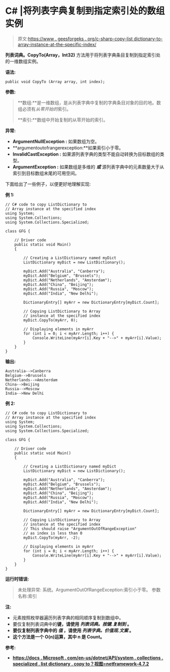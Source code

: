 # C# |将列表字典复制到指定索引处的数组实例

> 原文:[https://www . geesforgeks . org/c-sharp-copy-list dictionary-to-array-instance-at-the-specific-index/](https://www.geeksforgeeks.org/c-sharp-copy-listdictionary-to-array-instance-at-the-specified-index/)

**列表词典。CopyTo(Array，Int32)** 方法用于将列表字典条目复制到指定索引处的一维数组实例。

**语法:**

```
public void CopyTo (Array array, int index);

```

**参数:**

> **数组:**是一维数组，是从列表字典中复制的字典条目对象的目的地。数组必须有*从零开始的*索引。
> 
> **索引:**数组中开始复制的从零开始的索引。

**异常:**

*   **ArgumentNullException :** 如果数组为空。
*   **argumentoutofrangerexception:**如果索引小于零。
*   **InvalidCastException :** 如果源列表字典的类型不能自动转换为目标数组的类型。
*   **ArgumentException :** 如果数组是多维的 ***或*** 源列表字典中的元素数量大于从索引到目标数组末尾的可用空间。

下面给出了一些例子，以便更好地理解实现:

**例 1:**

```
// C# code to copy ListDictionary to
// Array instance at the specified index
using System;
using System.Collections;
using System.Collections.Specialized;

class GFG {

    // Driver code
    public static void Main()
    {

        // Creating a ListDictionary named myDict
        ListDictionary myDict = new ListDictionary();

        myDict.Add("Australia", "Canberra");
        myDict.Add("Belgium", "Brussels");
        myDict.Add("Netherlands", "Amsterdam");
        myDict.Add("China", "Beijing");
        myDict.Add("Russia", "Moscow");
        myDict.Add("India", "New Delhi");

        DictionaryEntry[] myArr = new DictionaryEntry[myDict.Count];

        // Copying ListDictionary to Array
        // instance at the specified index
        myDict.CopyTo(myArr, 0);

        // Displaying elements in myArr
        for (int i = 0; i < myArr.Length; i++) {
            Console.WriteLine(myArr[i].Key + "-->" + myArr[i].Value);
        }
    }
}
```

**输出:**

```
Australia-->Canberra
Belgium-->Brussels
Netherlands-->Amsterdam
China-->Beijing
Russia-->Moscow
India-->New Delhi

```

**例 2:**

```
// C# code to copy ListDictionary to
// Array instance at the specified index
using System;
using System.Collections;
using System.Collections.Specialized;

class GFG {

    // Driver code
    public static void Main()
    {

        // Creating a ListDictionary named myDict
        ListDictionary myDict = new ListDictionary();

        myDict.Add("Australia", "Canberra");
        myDict.Add("Belgium", "Brussels");
        myDict.Add("Netherlands", "Amsterdam");
        myDict.Add("China", "Beijing");
        myDict.Add("Russia", "Moscow");
        myDict.Add("India", "New Delhi");

        DictionaryEntry[] myArr = new DictionaryEntry[myDict.Count];

        // Copying ListDictionary to Array
        // instance at the specified index
        // This should raise "ArgumentOutOfRangeException"
        // as index is less than 0
        myDict.CopyTo(myArr, -2);

        // Displaying elements in myArr
        for (int i = 0; i < myArr.Length; i++) {
            Console.WriteLine(myArr[i].Key + "-->" + myArr[i].Value);
        }
    }
}
```

**运行时错误:**

> 未处理异常:
> 系统。ArgumentOutOfRangeException:索引小于零。
> 参数名称:索引

**注:**

*   元素按照枚举器遍历列表字典的相同顺序复制到数组中。
*   要仅复制列表词典中的**键，请使用 ***列表词典。按键.复制到*** 。**
*   **要仅复制列表字典中的 ***值*** ，请使用 ***列表字典。价值观.文案*** 。**
*   **这个方法是一个 O(n)运算，其中 n 是 Count。**

****参考:****

*   **[https://docs . Microsoft . com/en-us/dotnet/API/system . collections . specialized . list dictionary . copy to？视图=netframework-4.7.2](https://docs.microsoft.com/en-us/dotnet/api/system.collections.specialized.listdictionary.copyto?view=netframework-4.7.2)**